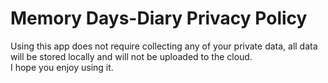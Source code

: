 # Memory Days-Diary  Privacy Policy
  Using this app does not require collecting any of your private data, all data will be stored locally and will not be uploaded to the cloud.  
  I hope you enjoy using it.  

